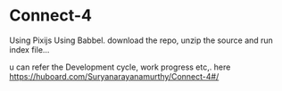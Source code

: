 # Connect-4

Using Pixijs
Using Babbel. 
download the repo, unzip the source and run index file...

u can refer the Development cycle, work progress etc,. here
https://huboard.com/Suryanarayanamurthy/Connect-4#/
